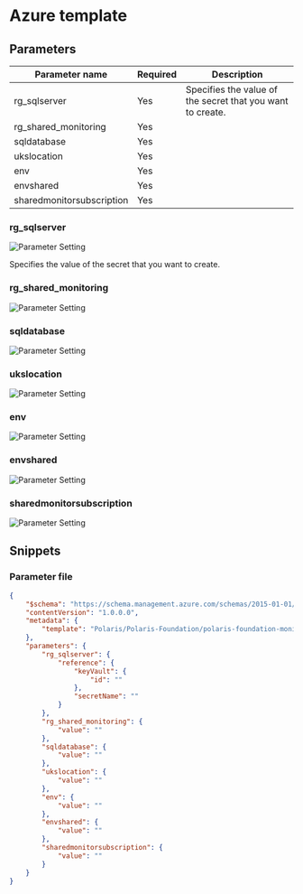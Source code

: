 # Azure template

## Parameters

Parameter name | Required | Description
-------------- | -------- | -----------
rg_sqlserver   | Yes      | Specifies the value of the secret that you want to create.
rg_shared_monitoring | Yes      |
sqldatabase    | Yes      |
ukslocation    | Yes      |
env            | Yes      |
envshared      | Yes      |
sharedmonitorsubscription | Yes      |

### rg_sqlserver

![Parameter Setting](https://img.shields.io/badge/parameter-required-orange?style=flat-square)

Specifies the value of the secret that you want to create.

### rg_shared_monitoring

![Parameter Setting](https://img.shields.io/badge/parameter-required-orange?style=flat-square)



### sqldatabase

![Parameter Setting](https://img.shields.io/badge/parameter-required-orange?style=flat-square)



### ukslocation

![Parameter Setting](https://img.shields.io/badge/parameter-required-orange?style=flat-square)



### env

![Parameter Setting](https://img.shields.io/badge/parameter-required-orange?style=flat-square)



### envshared

![Parameter Setting](https://img.shields.io/badge/parameter-required-orange?style=flat-square)



### sharedmonitorsubscription

![Parameter Setting](https://img.shields.io/badge/parameter-required-orange?style=flat-square)



## Snippets

### Parameter file

```json
{
    "$schema": "https://schema.management.azure.com/schemas/2015-01-01/deploymentParameters.json#",
    "contentVersion": "1.0.0.0",
    "metadata": {
        "template": "Polaris/Polaris-Foundation/polaris-foundation-monitoring.json"
    },
    "parameters": {
        "rg_sqlserver": {
            "reference": {
                "keyVault": {
                    "id": ""
                },
                "secretName": ""
            }
        },
        "rg_shared_monitoring": {
            "value": ""
        },
        "sqldatabase": {
            "value": ""
        },
        "ukslocation": {
            "value": ""
        },
        "env": {
            "value": ""
        },
        "envshared": {
            "value": ""
        },
        "sharedmonitorsubscription": {
            "value": ""
        }
    }
}
```
